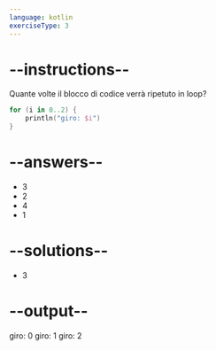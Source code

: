 ```yaml
---
language: kotlin
exerciseType: 3
---
```


# --instructions--

Quante volte il blocco di codice verrà ripetuto in loop?
```kotlin
for (i in 0..2) {
    println("giro: $i")
}
```

# --answers--

- 3
- 2
- 4
- 1

# --solutions--

- 3

# --output--

giro: 0
giro: 1
giro: 2
